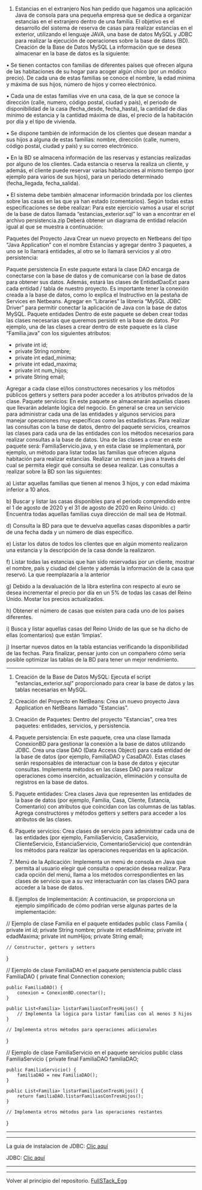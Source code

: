 1. Estancias en el extranjero
Nos han pedido que hagamos una aplicación Java de consola para una pequeña empresa que
se dedica a organizar estancias en el extranjero dentro de una familia. El objetivo es el
desarrollo del sistema de reserva de casas para realizar estancias en el exterior, utilizando el
lenguaje JAVA, una base de datos MySQL y JDBC para realizar la ejecución de operaciones
sobre la base de datos (BD).
Creación de la Base de Datos MySQL
La información que se desea almacenar en la base de datos es la siguiente:

• Se tienen contactos con familias de diferentes países que ofrecen alguna de las
habitaciones de su hogar para acoger algún chico (por un módico precio). De cada una de
estas familias se conoce el nombre, la edad mínima y máxima de sus hijos, número de
hijos y correo electrónico.

• Cada una de estas familias vive en una casa, de la que se conoce la dirección (calle,
numero, código postal, ciudad y país), el periodo de disponibilidad de la casa
(fecha_desde, fecha_hasta), la cantidad de días mínimo de estancia y la cantidad máxima
de días, el precio de la habitación por día y el tipo de vivienda.

• Se dispone también de información de los clientes que desean mandar a sus hijos a
alguna de estas familias: nombre, dirección (calle, numero, código postal, ciudad y país) y
su correo electrónico.

• En la BD se almacena información de las reservas y estancias realizadas por alguno de los
clientes. Cada estancia o reserva la realiza un cliente, y además, el cliente puede reservar
varias habitaciones al mismo tiempo (por ejemplo para varios de sus hijos), para un
periodo determinado (fecha_llegada, fecha_salida).

• El sistema debe también almacenar información brindada por los clientes sobre las casas
en las que ya han estado (comentarios).
Según todas estas especificaciones se debe realizar:
Para este ejercicio vamos a usar el script de la base de datos llamada “estancias_exterior.sql”
lo van a encontrar en el archivo persistencia.zip Deberá obtener un diagrama de entidad
relación igual al que se muestra a continuación:

Paquetes del Proyecto Java
Crear un nuevo proyecto en Netbeans del tipo “Java Application” con el nombre Estancias y
agregar dentro 3 paquetes, a uno se lo llamará entidades, al otro se lo llamará servicios y al
otro persistencia:

Paquete persistencia
En este paquete estará la clase DAO encarga de conectarse con la base de datos y de
comunicarse con la base de datos para obtener sus datos. Además, estará las clases de
EntidadDaoExt para cada entidad / tabla de nuestro proyecto.
Es importante tener la conexión creada a la base de datos, como lo explica el Instructivo en la
pestaña de Services en Netbeans.
Agregar en “Libraries” la librería “MySQL JDBC Driver” para permitir conectar la aplicación de
Java con la base de datos MySQL.
Paquete entidades
Dentro de este paquete se deben crear todas las clases necesarias que queremos persistir en
la base de datos. Por ejemplo, una de las clases a crear dentro de este paquete es la clase
“Familia.java” con los siguientes atributos:

- private int id;
- private String nombre;
- private int edad_minima;
- private int edad_maxima;
- private int num_hijos;
- private String email;

Agregar a cada clase el/los constructores necesarios y los métodos públicos getters y setters
para poder acceder a los atributos privados de la clase.
Paquete servicios:
En este paquete se almacenarán aquellas clases que llevarán adelante lógica del negocio. En
general se crea un servicio para administrar cada una de las entidades y algunos servicios
para manejar operaciones muy específicas como las estadísticas.
Para realizar las consultas con la base de datos, dentro del paquete servicios, creamos las
clases para cada una de las entidades con los métodos necesarios para realizar consultas a la
base de datos. Una de las clases a crear en este paquete será: FamiliaServicio.java, y en esta
clase se implementará, por ejemplo, un método para listar todas las familias que ofrecen
alguna habitación para realizar estancias.
Realizar un menú en java a través del cual se permita elegir qué consulta se desea realizar.
Las consultas a realizar sobre la BD son las siguientes:

 a) Listar aquellas familias que tienen al menos 3 hijos, y con edad máxima inferior a 10 años.

 b) Buscar y listar las casas disponibles para el periodo comprendido entre el 1 de agosto de
2020 y el 31 de agosto de 2020 en Reino Unido.
 c) Encuentra todas aquellas familias cuya dirección de mail sea de Hotmail.

 d) Consulta la BD para que te devuelva aquellas casas disponibles a partir de una fecha dada
y un número de días específico.

 e) Listar los datos de todos los clientes que en algún momento realizaron una estancia y la
descripción de la casa donde la realizaron.
 
 f) Listar todas las estancias que han sido reservadas por un cliente, mostrar el nombre, país y
ciudad del cliente y además la información de la casa que reservó. La que reemplazaría a
la anterior

 g) Debido a la devaluación de la libra esterlina con respecto al euro se desea incrementar el
precio por día en un 5% de todas las casas del Reino Unido. Mostar los precios
actualizados.

 h) Obtener el número de casas que existen para cada uno de los países diferentes.

 i) Busca y listar aquellas casas del Reino Unido de las que se ha dicho de ellas (comentarios)
que están ‘limpias’.

 j) Insertar nuevos datos en la tabla estancias verificando la disponibilidad de las fechas.
Para finalizar, pensar junto con un compañero cómo sería posible optimizar las tablas de la BD
para tener un mejor rendimiento.

---

1. Creación de la Base de Datos MySQL:
Ejecuta el script "estancias_exterior.sql" proporcionado para crear la base de datos y las tablas necesarias en MySQL.

2. Creación del Proyecto en NetBeans:
Crea un nuevo proyecto Java Application en NetBeans llamado "Estancias".

3. Creación de Paquetes:
Dentro del proyecto "Estancias", crea tres paquetes: entidades, servicios, y persistencia.

4. Paquete persistencia:
En este paquete, crea una clase llamada ConexionBD para gestionar la conexión a la base de datos utilizando JDBC.
Crea una clase DAO (Data Access Object) para cada entidad de la base de datos (por ejemplo, FamiliaDAO y CasaDAO). Estas clases serán responsables de interactuar con la base de datos y ejecutar consultas.
Implementa métodos en las clases DAO para realizar operaciones como inserción, actualización, eliminación y consulta de registros en la base de datos.

5. Paquete entidades:
Crea clases Java que representen las entidades de la base de datos (por ejemplo, Familia, Casa, Cliente, Estancia, Comentario) con atributos que coincidan con las columnas de las tablas.
Agrega constructores y métodos getters y setters para acceder a los atributos de las clases.

6. Paquete servicios:
Crea clases de servicio para administrar cada una de las entidades (por ejemplo, FamiliaServicio, CasaServicio, ClienteServicio, EstanciaServicio, ComentarioServicio) que contendrán los métodos para realizar las operaciones requeridas en la aplicación.

7. Menú de la Aplicación:
Implementa un menú de consola en Java que permita al usuario elegir qué consulta o operación desea realizar.
Para cada opción del menú, llama a los métodos correspondientes en las clases de servicio que a su vez interactuarán con las clases DAO para acceder a la base de datos.

8. Ejemplos de Implementación:
A continuación, se proporciona un ejemplo simplificado de cómo podrían verse algunas partes de la implementación:

// Ejemplo de clase Familia en el paquete entidades
public class Familia {
    private int id;
    private String nombre;
    private int edadMinima;
    private int edadMaxima;
    private int numHijos;
    private String email;

    // Constructor, getters y setters
}

// Ejemplo de clase FamiliaDAO en el paquete persistencia
public class FamiliaDAO {
    private final Connection conexion;

    public FamiliaDAO() {
        conexion = ConexionBD.conectar();
    }

    public List<Familia> listarFamiliasConTresHijos() {
        // Implementa la lógica para listar familias con al menos 3 hijos
    }

    // Implementa otros métodos para operaciones adicionales
}

// Ejemplo de clase FamiliaServicio en el paquete servicios
public class FamiliaServicio {
    private final FamiliaDAO familiaDAO;

    public FamiliaServicio() {
        familiaDAO = new FamiliaDAO();
    }

    public List<Familia> listarFamiliasConTresHijos() {
        return familiaDAO.listarFamiliasConTresHijos();
    }

    // Implementa otros métodos para las operaciones restantes
}


---
 ---
La guia de instalacion de JDBC: [Clic aquí](https://github.com/megagringa/FullStack_Egg_Curso/blob/main/Guia/Instructivo_JDBC.pdf)

JDBC: [Clic aquí](https://github.com/megagringa/FullStack_Egg_Curso/blob/main/Guia/JDBC.pdf)

 ---
 ---

 Volver al principio del repositorio. [FullSTack_Egg](https://github.com/megagringa/FullStack_Egg_Curso)
